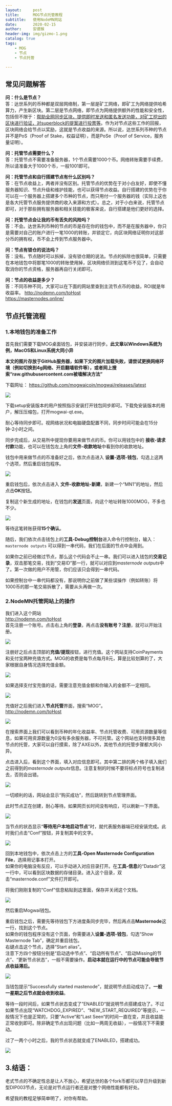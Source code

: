 ```yaml
---
layout:     post
title:      MOG节点托管教程
subtitle:   使用NodeMN网站
date:       2020-02-15
author:     安德猴
header-img: img/gizmo-1.png
catalog: true
tags:
    - MOG
    - 节点
    - 节点托管

---
```


## 常见问题解答

**问：什么是节点？**<br>
答：达世系列的币种都是双层网络制，第一层是矿工网络，即矿工为网络提供哈希算力，产生新区块。第二层是节点网络，即节点为网络提供额外的性能和安全性，包括但不限于：<u>帮助全网同步区块，提供即时发送和匿名发送功能，对矿工挖出的区块进行验证，对superblock的提案进行投票等</u>。作为对节点这些工作的回报，区块网络会给节点以奖励，这就是节点收益的来源。所以说，达世系列币种的节点并不是PoS（Proof of Stake，权益证明），而是PoSe（Proof of Service，服务量证明）。

**问：托管节点需要什么？**<br>
答：托管节点不需要准备服务器，1个节点需要1000个币。网络转账需要手续费，所以请准备大于1000个币，一般1001即可。

**问：托管节点和自行搭建节点有什么区别吗？**<br>
答：在节点收益上，两者并没有区别。托管节点的优势在于对小白友好，即使不懂服务器知识、节点升级和维护技能，也可以获得节点收益。自行搭建的优势在于你可以在一个服务器上搭建多个币种的节点，而只用付一个服务器的钱（实际上这也是各大托管节点服务提供商的收入来源和方式）。总之，对于小白来说，托管节点即可，对于那些拥有服务器和相关技能的极客来说，自行搭建是他们更好的选择。

**问：托管节点会让我的币有丢失的风险吗？**<br>
答：不会。达世系列币种的节点的币是存在你的钱包中，而不是在服务器中，你只是需要对自己的账户进行一笔1000的转账，并锁定它，向区块网络证明你对这部分币的拥有权，币不会上传到节点服务器中。

**问：节点有锁仓的说法吗？**<br>
答：没有。节点随时可以拆掉，没有锁仓期的说法。节点的拆除也很简单，只需要在本地钱包中将那笔1000的转账使用掉，区块网络侦测到这笔币不见了，会自动取消你的节点资格，服务器再自行关闭即可。

**问：节点的收益是多少？**<br>
答：不同币种不同，大家可以在下面的网站里查到主流节点币的收益，ROI就是年收益率。
<http://nodemn.com/toHost><br>
<https://masternodes.online/>



## 节点托管流程

### 1.本地钱包的准备工作

首先我们需要下载MOG桌面钱包，并安装进行同步。**此文章以Windows系统为例，MacOS和Linux系统大同小异**

**本文的图片存放于GitHub服务器，如果下文的图片加载失败，请尝试更换网络环境（例如切换到4g网络、开启翻墙软件等），或者网上搜索“raw.githubusercontent.com被墙解决方法”**

下载网址：
<https://github.com/mogwaicoin/mogwai/releases/latest>

![](https://raw.githubusercontent.com/Andehou/imagehost/master/2020/02/15/49c8ae084595bfa4ba087bf96f56ee38.png)

下载setup安装版本的用户按照指示安装打开钱包同步即可。下载免安装版本的用户，解压压缩包，打开mogwai-qt.exe。

耐心等待同步即可。视网络状况和电脑硬盘配置不同，同步时间可能会在15分钟-2小时之间。

同步完成后，从交易所中提现你要用来做节点的币。你可以用钱包中的 **接收-请求付款**功能，也可以在钱包左上角的**文件-收款地址**中看到你的收款地址。

钱包中用来做节点的币准备好之后，依次点击进入 **设置-选项-钱包**，勾选上这两个选项，然后重启钱包程序。

![](https://raw.githubusercontent.com/Andehou/imagehost/master/2020/02/15/c2a27b5cc5a98f05665136a5e347d9d1.png)

重启钱包后，依次点击进入 **文件-收款地址-新建**，新建一个“MN1”的地址，然后点击**OK**按钮。

复制这个新生成的地址，在钱包的**发送**页面，向这个地址转账1000MOG，不多也不少。

![](https://raw.githubusercontent.com/Andehou/imagehost/master/2020/02/15/5f7d2b2437cd9510747fdd590739da96.png)

等待这笔转账获得**15个确认**。

随后，我们依次点击钱包上的**工具-Debug控制台**进入命令行控制台，输入：
`masternode outputs`
可以得到一串代码，我们在后面的节点中会用到。

如果你之前已经做过节点，那么这个代码会不止一串。我们可以进入钱包的**交易记录**，双击那笔交易，找到“交易ID”那一行，就可以对应到*masternode outputs*中了。第一次做的用户不用管，你们应该只会得到一串代码。

如果控制台中一串代码都没有，那说明你之前做了某些误操作（例如转账）将1000币的那一笔交易拆散了，需要从头再做一次。



### 2.NodeMN托管网站上的操作

我们进入这个网站<br>
<http://nodemn.com/toHost> <br>
首先注册一个账号。点击右上角的**登录**，再点击**没有账号？注册**，就可以开始注册。

![](https://raw.githubusercontent.com/Andehou/imagehost/master/2020/02/15/9be827410c56216236d25eb1b30dd0f6.png)

注册好之后点击顶部的**充值/提现**按钮，进行充值。这个网站支持CoinPayments和支付宝两种充值方式。MOG的收费是每节点每月8元，算是比较划算的了，大家根据自身情况选择充值金额。

![](https://raw.githubusercontent.com/Andehou/imagehost/master/2020/02/15/fff5e6f424e6b4ad55c6dbdd224f3c4b.png)

如果选择支付宝充值的话，需要注意充值金额和你输入的金额不一定相同。

![](https://raw.githubusercontent.com/Andehou/imagehost/master/2020/02/15/17fefe4764b81a016d53b1d66f612d87.png)

充值好之后我们进入**节点托管**界面，搜索“MOG”。<br>
<http://nodemn.com/toHost>

![](https://raw.githubusercontent.com/Andehou/imagehost/master/2020/02/15/0a050a98c32b95c53ae71f6f58a70e51.png)

在搜索界面上我们可以看到币种的年化收益率、节点托管收费、可用资源数量等信息，如果可用资源数量为0没有多余服务器，不可托管。这个网站也支持很多其他节点的托管，大家可以自行摸索，除了AXE以外，其他节点的托管步骤都大同小异。

点击进入后，看到这个界面，填入对应信息即可。其中第二排的两个格子填入我们之前得到的*masternode outputs*信息。注意复制的时候不要将标点符号也复制进去，否则会出错。

![](https://raw.githubusercontent.com/Andehou/imagehost/master/2020/02/15/f09b30ea2f376660e965adbab0e6644b.png)

一切顺利的话，网站会显示“购买成功”，然后跳转到节点管理界面。

此时节点正在创建，耐心等待。如果网页长时间没有响应，可以刷新一下界面。

![](https://raw.githubusercontent.com/Andehou/imagehost/master/2020/02/15/6964d8019b3feae922a06aab91d3b737.png)

当节点的状态显示“**等待用户本地启动节点**”时，就代表服务器端已经安装完成。此时我们点击“Conf”按钮，并复制其中的文字。

![](https://raw.githubusercontent.com/Andehou/imagehost/master/2020/02/15/e716f4293b229b6d7858ba4406af17f2.png)

回到本地钱包中，依次点击上方的**工具-Open Masternode Configuration File**，选择用记事本打开。<br>
如果你的电脑没有反应，可以手动进入对应目录打开。在**工具-信息**的“Datadir”这一行中，可以看到区块数据的存储目录。进入这个目录，双击“masternode.conf”文件打开即可。

将我们刚刚复制的“Conf”信息粘贴到这里面，保存并关闭这个文档。

![](https://raw.githubusercontent.com/Andehou/imagehost/master/2020/02/15/c92e3c325fdfea8f6aeca722a1090a6a.png)

然后重启Mogwai钱包。

重启钱包之后，需要先等待钱包下方进度条同步完毕，然后再点击**Masternode**这一行，找到这个节点。<br>
如果你的钱包程序没有这个页面，你需要进入**设置-选项-钱包**，勾选“Show Masternode Tab”，确定并重启钱包。<br>
右键点击这个节点，选择“Start alias”。<br>
注意下方四个按钮分别是“启动选中节点”、“启动所有节点”、“启动Missing的节点”、“更新节点状态”，一般不需要操作。**启动本就在运行中的节点可能会导致节点收益滞后。**

![](https://raw.githubusercontent.com/Andehou/imagehost/master/2020/02/15/b2be840c28a2e08df438a0ea846893ea.png)

当钱包提示“Successfully started mastenode”，就说明节点启动成功了。**一般一星期之后节点就会收到收益**。

等待一段时间后，如果节点状态变成了”ENABLED“就说明节点搭建成功了。不过如果节点出现“WATCHDOG_EXPIRED”、“NEW_START_REQUIRED”等提示，一般情况下也是正常的，只要”Active“和”Last Seen“的时间一直在变，并且收益能正常收到即可。除非确定节点出现问题（比如一两周无收益），一般情况下不需要动。

过了一两个小时之后，我的节点状态就变成了ENABLED，搭建成功。

![](https://raw.githubusercontent.com/Andehou/imagehost/master/2020/02/15/033a925546f00c40d1df018090d5dc9a.png)


## 3.结语：

老式节点的不确定性总是让人不放心，希望达世的各个fork币都可以早日升级到新型DIP003节点，无论是对节点运行者还是对整个网络性能都有好处。

希望我的教程足够简单明了，对你有帮助。
